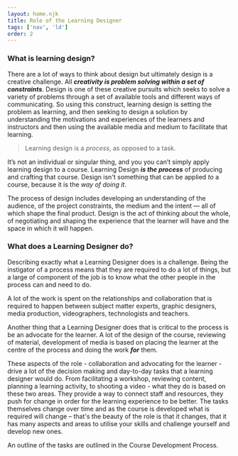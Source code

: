 ```yaml
---
layout: home.njk
title: Role of the Learning Designer
tags: ['nav', 'ld']
order: 2
---
```


### What is learning design?
There are a lot of ways to think about design but ultimately design is a creative challenge. All ***creativity is problem solving within a set of constraints***. Design is one of these creative pursuits which seeks to solve a variety of problems through a set of available tools and different ways of communicating. So using this construct, learning design is setting the problem as learning, and then seeking to design a solution by understanding the motivations and experiences of the learners and instructors and then using the available media and medium to facilitate that learning.

> Learning design is a _process_, as opposed to a task. 

It’s not an individual or singular thing, and you you can’t simply apply learning design to a course. Learning Design **_is the process_** of producing and crafting that course. Design isn't something that can be applied _to_ a course, because it is the _way of doing it_. 

The process of design includes developing an understanding of the audience, of the project constraints, the medium and the intent — all of which shape the final product. Design is the act of thinking about the whole, of negotiating and shaping the experience that the learner will have and the space in which it will happen.

### What does a Learning Designer do?
Describing exactly what a Learning Designer does is a challenge. Being the instigator of a process means that they are required to do a lot of things, but a large of component of the job is to know what the other people in the process can and need to do. 

A lot of the work is spent on the relationships and collaboration that is required to happen between subject matter experts, graphic designers, media production, videographers, technologists and teachers. 

Another thing that a Learning Designer does that is critical to the process is be an advocate for the learner. A lot of the design of the course, reviewing of material, development of media is based on placing the learner at the centre of the process and doing the work ***for*** them. 

These aspects of the role - collaboration and advocating for the learner - drive a lot of the decision making and day-to-day tasks that a learning designer would do. From facilitating a workshop, reviewing content, planning a learning activity, to shooting a video - what they do is based on these two areas. They provide a way to connect staff and resources, they push for change in order for the learning experience to be better. The tasks themselves change over time and as the course is developed what is required will change – that's the beauty of the role is that it changes, that it has many aspects and areas to utilise your skills and challenge yourself and develop new ones. 

An outline of the tasks are outlined in the Course Development Process.
